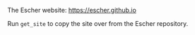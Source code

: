 The Escher website: https://escher.github.io

Run `get_site` to copy the site over from the Escher repository.
